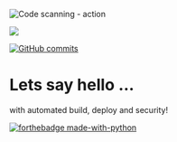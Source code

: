 ![Code scanning - action](https://github.com/robertefreeman/hello-demo/workflows/Code%20scanning%20-%20action/badge.svg)

![](https://github.com/robertefreeman/hello-demo/workflows/Build%20and%20deploy/badge.svg)


[![GitHub commits](https://img.shields.io/github/commits-since/Naereen/StrapDown.js/v1.0.0.svg)](https://GitHub.com/Naereen/StrapDown.js/commit/)



# Lets say hello ... 

with automated build, deploy and security!


[![forthebadge made-with-python](http://ForTheBadge.com/images/badges/made-with-python.svg)](https://www.python.org/)
